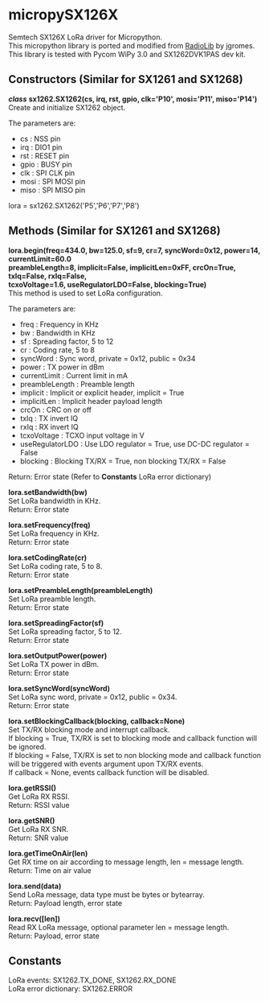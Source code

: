 # micropySX126X
Semtech SX126X LoRa driver for Micropython.  
This micropython library is ported and modified from [RadioLib](https://github.com/jgromes/RadioLib) by jgromes.  
This library is tested with Pycom WiPy 3.0 and SX1262DVK1PAS dev kit.

## Constructors (Similar for SX1261 and SX1268)  
***class*** **sx1262.SX1262(cs, irq, rst, gpio, clk='P10', mosi='P11', miso='P14')**  
Create and initialize SX1262 object.

The parameters are:  
- cs : NSS pin
- irq : DIO1 pin
- rst : RESET pin
- gpio : BUSY pin
- clk : SPI CLK pin
- mosi : SPI MOSI pin
- miso : SPI MISO pin

lora = sx1262.SX1262('P5','P6','P7','P8')

## Methods (Similar for SX1261 and SX1268)  
**lora.begin(freq=434.0, bw=125.0, sf=9, cr=7, syncWord=0x12, power=14, currentLimit=60.0  
preambleLength=8, implicit=False, implicitLen=0xFF, crcOn=True, txIq=False, rxIq=False,  
tcxoVoltage=1.6, useRegulatorLDO=False, blocking=True)**  
This method is used to set LoRa configuration.

The parameters are:  
- freq : Frequency in KHz
- bw : Bandwidth in KHz
- sf : Spreading factor, 5 to 12
- cr : Coding rate, 5 to 8
- syncWord : Sync word, private = 0x12, public = 0x34
- power : TX power in dBm
- currentLimit : Current limit in mA
- preambleLength : Preamble length
- implicit : Implicit or explicit header, implicit = True
- implicitLen : Implicit header payload length
- crcOn : CRC on or off
- txIq : TX invert IQ
- rxIq : RX invert IQ
- tcxoVoltage : TCXO input voltage in V
- useRegulatorLDO : Use LDO regulator = True, use DC-DC regulator = False
- blocking : Blocking TX/RX = True, non blocking TX/RX = False

Return: Error state (Refer to **Constants** LoRa error dictionary)

**lora.setBandwidth(bw)**  
Set LoRa bandwidth in KHz.  
Return: Error state

**lora.setFrequency(freq)**  
Set LoRa frequency in KHz.  
Return: Error state

**lora.setCodingRate(cr)**  
Set LoRa coding rate, 5 to 8.  
Return: Error state

**lora.setPreambleLength(preambleLength)**  
Set LoRa preamble length.  
Return: Error state

**lora.setSpreadingFactor(sf)**  
Set LoRa spreading factor, 5 to 12.  
Return: Error state

**lora.setOutputPower(power)**  
Set LoRa TX power in dBm.  
Return: Error state

**lora.setSyncWord(syncWord)**  
Set LoRa sync word, private = 0x12, public = 0x34.  
Return: Error state

**lora.setBlockingCallback(blocking, callback=None)**  
Set TX/RX blocking mode and interrupt callback.  
If blocking = True, TX/RX is set to blocking mode and callback function will be ignored.  
If blocking = False, TX/RX is set to non blocking mode and callback function will be triggered with events argument upon TX/RX events.  
If callback = None, events callback function will be disabled.

**lora.getRSSI()**  
Get LoRa RX RSSI.  
Return: RSSI value

**lora.getSNR()**  
Get LoRa RX SNR.  
Return: SNR value

**lora.getTimeOnAir(len)**  
Get RX time on air according to message length, len = message length.  
Return: Time on air value

**lora.send(data)**  
Send LoRa message, data type must be bytes or bytearray.  
Return: Payload length, error state

**lora.recv([len])**  
Read RX LoRa message, optional parameter len = message length.  
Return: Payload, error state

## Constants  
LoRa events: SX1262.TX_DONE, SX1262.RX_DONE  
LoRa error dictionary: SX1262.ERROR
